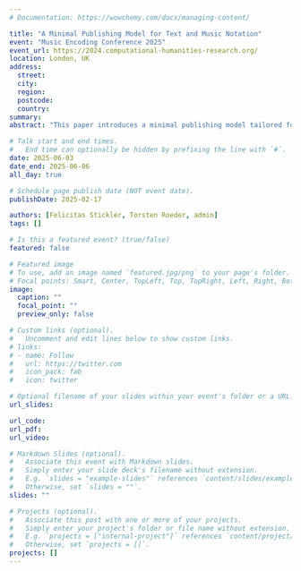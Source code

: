 ```yaml
---
# Documentation: https://wowchemy.com/docs/managing-content/

title: "A Minimal Publishing Model for Text and Music Notation"
event: "Music Encoding Conference 2025"
event_url: https://2024.computational-humanities-research.org/
location: London, UK 
address:
  street:
  city:
  region:
  postcode:
  country:
summary:
abstract: "This paper introduces a minimal publishing model tailored for digital editions that incorporate both text and music notation. While established encoding standards like TEI and MEI are well-suited for text or music individually, their integration poses significant challenges for interdisciplinary projects such as music theory treatises, composers' correspondence, and sheet music editions with peritexts. To address these issues, we propose a sustainable approach using Verovio and CeTEIcean for dynamic rendering, emphasizing direct data generation without intermediate formats. The proposed model simplifies data organization, synchronizes rendering processes, and ensures low-cost deployment through platforms like GitHub Pages and Zenodo. This method not only supports resource-constrained projects but also serves as a blueprint for the TEI Music SIG to harmonize text and music encoding. The approach will be implemented in the Digitizing the Dualism Debate project, aiming to enrich the presentation of dense text-music relationships and lay the groundwork for future digital editions of hybrid materials."

# Talk start and end times.
#   End time can optionally be hidden by prefixing the line with `#`.
date: 2025-06-03
date_end: 2025-06-06
all_day: true

# Schedule page publish date (NOT event date).
publishDate: 2025-02-17

authors: [Felicitas Stickler, Torsten Roeder, admin]
tags: []

# Is this a featured event? (true/false)
featured: false

# Featured image
# To use, add an image named `featured.jpg/png` to your page's folder. 
# Focal points: Smart, Center, TopLeft, Top, TopRight, Left, Right, BottomLeft, Bottom, BottomRight.
image:
  caption: ""
  focal_point: ""
  preview_only: false

# Custom links (optional).
#   Uncomment and edit lines below to show custom links.
# links:
# - name: Follow
#   url: https://twitter.com
#   icon_pack: fab
#   icon: twitter

# Optional filename of your slides within your event's folder or a URL.
url_slides:

url_code:
url_pdf:
url_video:

# Markdown Slides (optional).
#   Associate this event with Markdown slides.
#   Simply enter your slide deck's filename without extension.
#   E.g. `slides = "example-slides"` references `content/slides/example-slides.md`.
#   Otherwise, set `slides = ""`.
slides: ""

# Projects (optional).
#   Associate this post with one or more of your projects.
#   Simply enter your project's folder or file name without extension.
#   E.g. `projects = ["internal-project"]` references `content/project/deep-learning/index.md`.
#   Otherwise, set `projects = []`.
projects: []
---
```

